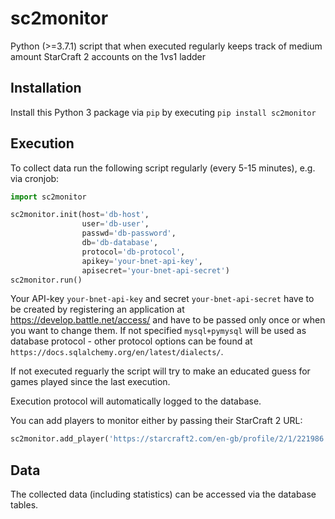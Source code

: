 # sc2monitor
Python (>=3.7.1) script that when executed regularly keeps track of medium amount StarCraft 2 accounts on the 1vs1 ladder

## Installation
Install this Python 3 package via `pip` by executing `pip install sc2monitor`

## Execution
To collect data run the following script regularly (every 5-15 minutes), e.g. via cronjob:
```python
import sc2monitor

sc2monitor.init(host='db-host',
                user='db-user',
                passwd='db-password',
                db='db-database',
                protocol='db-protocol',
                apikey='your-bnet-api-key',
                apisecret='your-bnet-api-secret')
sc2monitor.run()
```
Your API-key `your-bnet-api-key` and secret `your-bnet-api-secret` have to be created by registering an application at https://develop.battle.net/access/ and have to be passed only once or when you want to change them. If not specified `mysql+pymysql` will be used as database protocol - other protocol options can be found at `https://docs.sqlalchemy.org/en/latest/dialects/`.

If not executed reguarly the script will try to make an educated guess for games played since the last execution.

Execution protocol will automatically logged to the database.

You can add players to monitor either by passing their StarCraft 2 URL:
```python
sc2monitor.add_player('https://starcraft2.com/en-gb/profile/2/1/221986')
```

## Data
The collected data (including statistics) can be accessed via the database tables.
